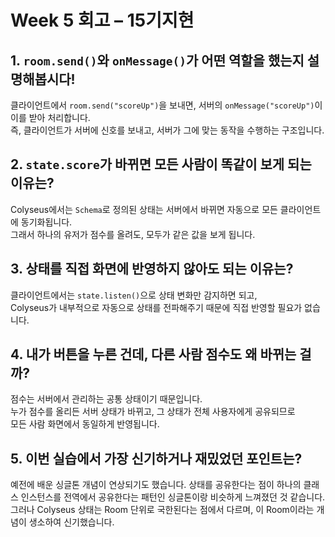 # Week 5 회고 – 15기지현

## 1. `room.send()`와 `onMessage()`가 어떤 역할을 했는지 설명해봅시다!

클라이언트에서 `room.send("scoreUp")`을 보내면, 서버의 `onMessage("scoreUp")`이 이를 받아 처리합니다.  
즉, 클라이언트가 서버에 신호를 보내고, 서버가 그에 맞는 동작을 수행하는 구조입니다.

## 2. `state.score`가 바뀌면 모든 사람이 똑같이 보게 되는 이유는?

Colyseus에서는 `Schema`로 정의된 상태는 서버에서 바뀌면 자동으로 모든 클라이언트에 동기화됩니다.  
그래서 하나의 유저가 점수를 올려도, 모두가 같은 값을 보게 됩니다.

## 3. 상태를 직접 화면에 반영하지 않아도 되는 이유는?

클라이언트에서는 `state.listen()`으로 상태 변화만 감지하면 되고,  
Colyseus가 내부적으로 자동으로 상태를 전파해주기 때문에 직접 반영할 필요가 없습니다.

## 4. 내가 버튼을 누른 건데, 다른 사람 점수도 왜 바뀌는 걸까?

점수는 서버에서 관리하는 공통 상태이기 때문입니다.  
누가 점수를 올리든 서버 상태가 바뀌고, 그 상태가 전체 사용자에게 공유되므로  
모든 사람 화면에서 동일하게 반영됩니다.

## 5. 이번 실습에서 가장 신기하거나 재밌었던 포인트는?

예전에 배운 싱글톤 개념이 연상되기도 했습니다. 상태를 공유한다는 점이 하나의 클래스 인스턴스를 전역에서 공유한다는 패턴인 싱글톤이랑 비슷하게 느껴졌던 것 같습니다. 그러나 Colyseus 상태는 Room 단위로 국한된다는 점에서 다르며, 이 Room이라는 개념이 생소하여 신기했습니다. 
